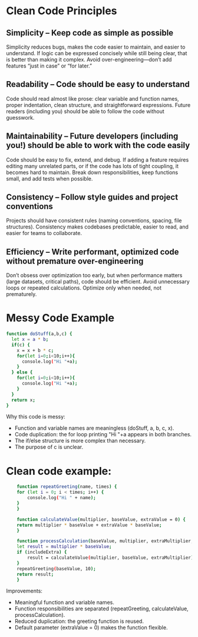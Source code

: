 # Clean Code Principles

## Simplicity – Keep code as simple as possible  
Simplicity reduces bugs, makes the code easier to maintain, and easier to understand. If logic can be expressed concisely while still being clear, that is better than making it complex. Avoid over-engineering—don’t add features “just in case” or “for later.”

## Readability – Code should be easy to understand  
Code should read almost like prose: clear variable and function names, proper indentation, clean structure, and straightforward expressions. Future readers (including you) should be able to follow the code without guesswork.

## Maintainability – Future developers (including you!) should be able to work with the code easily  
Code should be easy to fix, extend, and debug. If adding a feature requires editing many unrelated parts, or if the code has lots of tight coupling, it becomes hard to maintain. Break down responsibilities, keep functions small, and add tests when possible.

## Consistency – Follow style guides and project conventions  
Projects should have consistent rules (naming conventions, spacing, file structures). Consistency makes codebases predictable, easier to read, and easier for teams to collaborate.

## Efficiency – Write performant, optimized code without premature over-engineering  
Don’t obsess over optimization too early, but when performance matters (large datasets, critical paths), code should be efficient. Avoid unnecessary loops or repeated calculations. Optimize only when needed, not prematurely.


# Messy Code Example

```bash
function doStuff(a,b,c) {
  let x = a * b;
  if(c) {
    x = x + b * c;
    for(let i=0;i<10;i++){
      console.log("Hi "+a);
    }
  } else {
    for(let i=0;i<10;i++){
      console.log("Hi "+a);
    }
  }
  return x;
}
```
Why this code is messy:
- Function and variable names are meaningless (doStuff, a, b, c, x).
- Code duplication: the for loop printing "Hi "+a appears in both branches.
- The if/else structure is more complex than necessary.
- The purpose of c is unclear.

# Clean code example:
```bash
    function repeatGreeting(name, times) {
    for (let i = 0; i < times; i++) {
        console.log("Hi " + name);
    }
    }

    function calculateValue(multiplier, baseValue, extraValue = 0) {
    return multiplier * baseValue + extraValue * baseValue;
    }

    function processCalculation(baseValue, multiplier, extraMultiplier, includeExtra) {
    let result = multiplier * baseValue;
    if (includeExtra) {
        result = calculateValue(multiplier, baseValue, extraMultiplier);
    }
    repeatGreeting(baseValue, 10);
    return result;
    }
```

Improvements:
- Meaningful function and variable names.
- Function responsibilities are separated (repeatGreeting, calculateValue, processCalculation).
- Reduced duplication: the greeting function is reused.
- Default parameter (extraValue = 0) makes the function flexible.